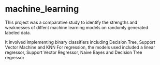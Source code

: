 # machine_learning

This project was a comparative study to identify the strengths and weaknesses of diffent machine learning models on randomly generated labeled data.

It involved implementing binary classifiers including Decision Tree, Support Vector Machine and KNN 
For regression, the models used included a linear regressor, Support Vector Regressor, Naive Bayes and Decision Tree regressor
